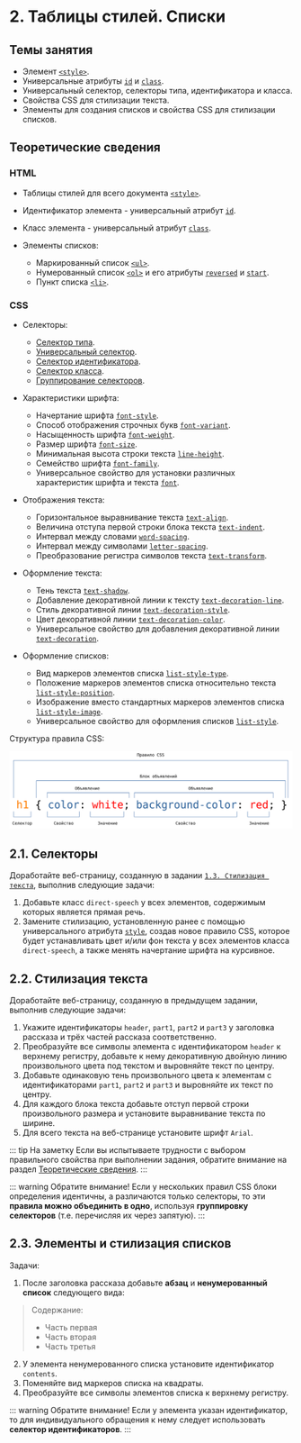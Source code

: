 # 2. Таблицы стилей. Списки

## Темы занятия

- Элемент [`<style>`](https://webref.ru/html/style).
- Универсальные атрибуты [`id`](https://webref.ru/html/attr/id) и
[`class`](https://webref.ru/html/attr/class).
- Универсальный селектор, cелекторы типа, идентификатора и класса.
- Свойства CSS для стилизации текста.
- Элементы для создания списков и свойства CSS для стилизации списков.

## Теоретические сведения

### HTML

- Таблицы стилей для всего документа [`<style>`](https://webref.ru/html/style).
- Идентификатор элемента - универсальный атрибут
[`id`](https://webref.ru/html/attr/id).
- Класс элемента - универсальный атрибут
[`class`](https://webref.ru/html/attr/class).

- Элементы списков:

  - Маркированный список [`<ul>`](https://webref.ru/html/ul).
  - Нумерованный список [`<ol>`](https://webref.ru/html/ol) и его атрибуты 
  [`reversed`](https://webref.ru/html/ol/reversed) и
  [`start`](https://webref.ru/html/ol/start).
  - Пункт списка [`<li>`](https://webref.ru/html/li).

### CSS

- Селекторы:

  - [Селектор типа](https://webref.ru/css/selector/tag).
  - [Универсальный селектор](https://webref.ru/css/selector/universal).
  - [Селектор идентификатора](https://webref.ru/css/selector/id).
  - [Селектор класса](https://webref.ru/css/selector/class).
  - [Группирование селекторов](http://htmlbook.ru/samcss/gruppirovanie). 

- Характеристики шрифта:

  - Начертание шрифта [`font-style`](https://webref.ru/css/font-style).
  - Способ отображения строчных букв
  [`font-variant`](https://webref.ru/css/font-variant).
  - Насыщенность шрифта [`font-weight`](https://webref.ru/css/font-weight).
  - Размер шрифта [`font-size`](https://webref.ru/css/font-size).
  - Минимальная высота строки текста
  [`line-height`](https://webref.ru/css/line-height).
  - Семейство шрифта [`font-family`](https://webref.ru/css/font-family).
  - Универсальное свойство для установки различных характеристик шрифта и 
  текста [`font`](https://webref.ru/css/font).

- Отображения текста:

  - Горизонтальное выравнивание текста
  [`text-align`](https://webref.ru/css/text-align).
  - Величина отступа первой строки блока текста
  [`text-indent`](https://webref.ru/css/text-indent).
  - Интервал между словами
  [`word-spacing`](https://webref.ru/css/word-spacing).
  - Интервал между символами
  [`letter-spacing`](https://webref.ru/css/letter-spacing).
  - Преобразование регистра символов текста
  [`text-transform`](https://webref.ru/css/text-transform).

- Оформление текста:

  - Тень текста [`text-shadow`](https://webref.ru/css/text-shadow).
  - Добавление декоративной линии к тексту
  [`text-decoration-line`](https://webref.ru/css/text-decoration-line).
  - Стиль декоративной линии 
  [`text-decoration-style`](https://webref.ru/css/text-decoration-style).
  - Цвет декоративной линии
  [`text-decoration-color`](https://webref.ru/css/text-decoration-color).
  - Универсальное свойство для добавления декоративной линии
  [`text-decoration`](https://webref.ru/css/text-decoration).

- Оформление списков:

  - Вид маркеров элементов списка
  [`list-style-type`](https://webref.ru/css/list-style-type).
  - Положение маркеров элементов списка относительно текста
  [`list-style-position`](https://webref.ru/css/list-style-position).
  - Изображение вместо стандартных маркеров элементов списка
  [`list-style-image`](https://webref.ru/css/list-style-image).
  - Универсальное свойство для оформления списков
  [`list-style`](https://webref.ru/css/list-style).

Cтруктура правила CSS:

![Cтруктура правила CSS](./assets/css_ruleset.svg)

## 2.1. Селекторы

Доработайте веб-страницу, созданную в задании
[`1.3. Стилизация текста`](/practice/01/#_1-3-стиnизация-текста), выполнив 
 следующие задачи:

1. Добавьте класс `direct-speech` у всех элементов, содержимым которых 
является прямая речь.
2. Замените стилизацию, установленную ранее с помощью универсального 
атрибута [`style`](https://webref.ru/html/attr/style), создав новое правило 
CSS, которое будет устанавливать цвет и/или фон текста у всех элементов 
класса `direct-speech`, а также менять начертание шрифта на курсивное.

## 2.2. Стилизация текста

Доработайте веб-страницу, созданную в предыдущем задании, выполнив следующие
задачи:

1. Укажите идентификаторы `header`, `part1`, `part2` и `part3` у заголовка 
рассказа и трёх частей рассказа соответственно.
2. Преобразуйте все символы элемента с идентификатором `header` к верхнему 
регистру, добавьте к нему декоративную двойную линию произвольного цвета под
текстом и выровняйте текст по центру.
3. Добавьте одинаковую тень произвольного цвета к элементам с 
идентификаторами `part1`, `part2` и `part3` и выровняйте их текст по центру.
4. Для каждого блока текста добавьте отступ первой строки произвольного 
размера и установите выравнивание текста по ширине.
5. Для всего текста на веб-странице установите шрифт `Arial`.

::: tip На заметку
Если вы испытываете трудности с выбором правильного свойства при выполнении 
задания, обратите внимание на раздел
[Теоретические сведения](#теоретические-сведения).
:::

::: warning Обратите внимание!
Если у нескольких правил CSS блоки определения идентичны, а различаются 
только селекторы, то эти **правила можно объединить в одно**, используя 
**группировку селекторов** (т.е. перечисляя их через запятую).
:::

## 2.3. Элементы и стилизация списков

Задачи:

1. После заголовка рассказа добавьте **абзац** и **ненумерованный список** 
следующего вида:

> Содержание:
>
> - Часть первая
> - Часть вторая
> - Часть третья

2. У элемента ненумерованного списка установите идентификатор `contents`.
3. Поменяйте вид маркеров списка на квадраты.
4. Преобразуйте все символы элементов списка к верхнему регистру.

::: warning Обратите внимание!
Если у элемента указан идентификатор, то для индивидуального обращения к 
нему следует использовать **селектор идентификаторов**.
:::

<disqus-comments/>
<script-button/>